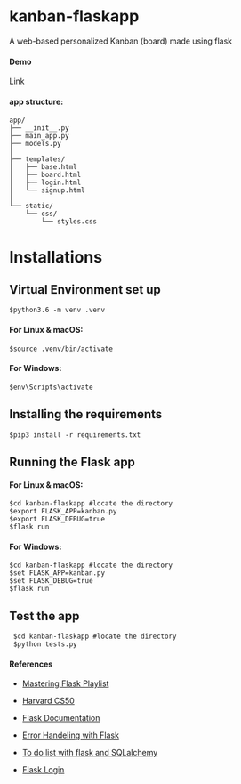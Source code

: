 # kanban-flaskapp
A web-based personalized Kanban (board) made using flask
#### Demo
[Link](https://youtu.be/kGfiQkaXrAk)

#### app structure:
```
app/
├── __init__.py
├── main_app.py
├── models.py
│
├── templates/
│   ├── base.html
│   ├── board.html
│   ├── login.html
│   └── signup.html
│ 
└── static/
    └── css/
        └── styles.css
```
# Installations

## Virtual Environment set up

    $python3.6 -m venv .venv
    
#### For Linux & macOS:
    $source .venv/bin/activate
    
#### For Windows:
    $env\Scripts\activate
    
## Installing the requirements 
    $pip3 install -r requirements.txt
 
## Running the Flask app
    
#### For Linux & macOS:

    $cd kanban-flaskapp #locate the directory
    $export FLASK_APP=kanban.py
	$export FLASK_DEBUG=true
	$flask run

#### For Windows:

    $cd kanban-flaskapp #locate the directory
    $set FLASK_APP=kanban.py
	$set FLASK_DEBUG=true
	$flask run
    
## Test the app

     $cd kanban-flaskapp #locate the directory
     $python tests.py

#### References
- [Mastering Flask Playlist](https://www.youtube.com/watch?v=stjXX1VMa30&list=PLTgRMOcmRb3OgwZndNgwe4Nhk6lcHY6ZW&index=1)

- [Harvard CS50](https://www.youtube.com/watch?v=oVA0fD13NGI&t=692s)

- [Flask Documentation](https://flask.palletsprojects.com/en/2.2.x/errorhandling/)

- [Error Handeling with Flask](https://pythonprogramming.net/flask-error-handling-basics/)

- [To do list with flask and SQLalchemy](https://www.youtube.com/watch?v=4kD-GRF5VPs)

- [Flask Login](https://flask-login.readthedocs.io/en/latest/)
